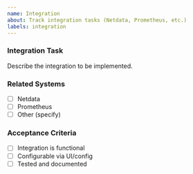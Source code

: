 ```yaml
---
name: Integration
about: Track integration tasks (Netdata, Prometheus, etc.)
labels: integration
---
```


### Integration Task
Describe the integration to be implemented.

### Related Systems
- [ ] Netdata
- [ ] Prometheus
- [ ] Other (specify)

### Acceptance Criteria
- [ ] Integration is functional
- [ ] Configurable via UI/config
- [ ] Tested and documented
